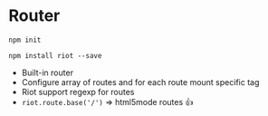 # Router

`npm init`

`npm install riot --save`

- Built-in router
- Configure array of routes and for each route mount specific tag
- Riot support regexp for routes
- `riot.route.base('/')` => html5mode routes :+1:
    
